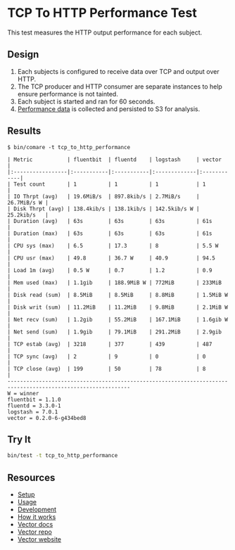# TCP To HTTP Performance Test

This test measures the HTTP output performance for each subject.

## Design

1. Each subjects is configured to receive data over TCP and output over HTTP.
2. The TCP producer and HTTP consumer are separate instances to help ensure performance is not
   tainted.
3. Each subject is started and ran for 60 seconds.
4. [Performance data][performance_data] is collected and persisted to S3 for analysis.

## Results

```
$ bin/comare -t tcp_to_http_performance

| Metric           | fluentbit  | fluentd    | logstash     | vector      |
|:-----------------|:-----------|:-----------|:-------------|:------------|
| Test count       | 1          | 1          | 1            | 1           |
| IO Thrpt (avg)   | 19.6MiB/s  | 897.8kib/s | 2.7MiB/s     | 26.7MiB/s W |
| Disk Thrpt (avg) | 138.4kib/s | 138.1kib/s | 142.5kib/s W | 25.2kib/s   |
| Duration (avg)   | 63s        | 63s        | 63s          | 61s         |
| Duration (max)   | 63s        | 63s        | 63s          | 61s         |
| CPU sys (max)    | 6.5        | 17.3       | 8            | 5.5 W       |
| CPU usr (max)    | 49.8       | 36.7 W     | 40.9         | 94.5        |
| Load 1m (avg)    | 0.5 W      | 0.7        | 1.2          | 0.9         |
| Mem used (max)   | 1.1gib     | 188.9MiB W | 772MiB       | 233MiB      |
| Disk read (sum)  | 8.5MiB     | 8.5MiB     | 8.8MiB       | 1.5MiB W    |
| Disk writ (sum)  | 11.2MiB    | 11.2MiB    | 9.8MiB       | 2.1MiB W    |
| Net recv (sum)   | 1.2gib     | 55.2MiB    | 167.1MiB     | 1.6gib W    |
| Net send (sum)   | 1.9gib     | 79.1MiB    | 291.2MiB     | 2.9gib      |
| TCP estab (avg)  | 3218       | 377        | 439          | 487         |
| TCP sync (avg)   | 2          | 9          | 0            | 0           |
| TCP close (avg)  | 199        | 50         | 78           | 8           |
-------------------------------------------------------------------------------------------------------------
W = winner
fluentbit = 1.1.0
fluentd = 3.3.0-1
logstash = 7.0.1
vector = 0.2.0-6-g434bed8
```

## Try It

```bash
bin/test -t tcp_to_http_performance
```

## Resources

* [Setup][setup]
* [Usage][usage]
* [Development][development]
* [How it works][how_it_works]
* [Vector docs][docs]
* [Vector repo][repo]
* [Vector website][website]


[development]: /README.md#development
[docs]: https://docs.vector.dev
[how_it_works]: /README.md#how-it-works
[performance_data]: /README.md#performance-data
[repo]: https://github.com/timberio/vector
[setup]: /README.md#setup
[usage]: /README.md#usage
[website]: https://vector.dev
